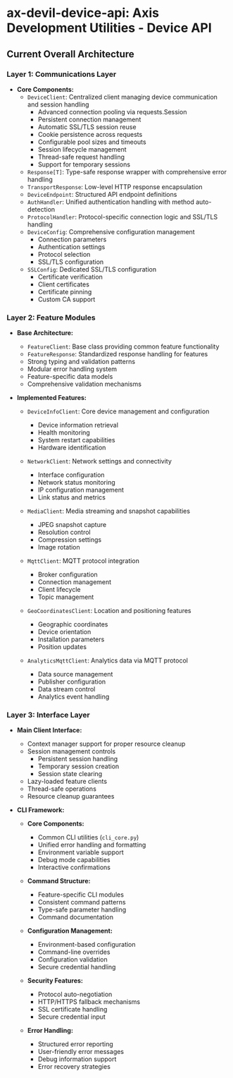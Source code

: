 # ax-devil-device-api: Axis Development Utilities - Device API

## Current Overall Architecture

### Layer 1: Communications Layer
- **Core Components:**
  - `DeviceClient`: Centralized client managing device communication and session handling
    - Advanced connection pooling via requests.Session
    - Persistent connection management
    - Automatic SSL/TLS session reuse
    - Cookie persistence across requests
    - Configurable pool sizes and timeouts
    - Session lifecycle management
    - Thread-safe request handling
    - Support for temporary sessions
  - `Response[T]`: Type-safe response wrapper with comprehensive error handling
  - `TransportResponse`: Low-level HTTP response encapsulation
  - `DeviceEndpoint`: Structured API endpoint definitions
  - `AuthHandler`: Unified authentication handling with method auto-detection
  - `ProtocolHandler`: Protocol-specific connection logic and SSL/TLS handling
  - `DeviceConfig`: Comprehensive configuration management
    - Connection parameters
    - Authentication settings
    - Protocol selection
    - SSL/TLS configuration
  - `SSLConfig`: Dedicated SSL/TLS configuration
    - Certificate verification
    - Client certificates
    - Certificate pinning
    - Custom CA support

### Layer 2: Feature Modules
- **Base Architecture:**
  - `FeatureClient`: Base class providing common feature functionality
  - `FeatureResponse`: Standardized response handling for features
  - Strong typing and validation patterns
  - Modular error handling system
  - Feature-specific data models
  - Comprehensive validation mechanisms
  
- **Implemented Features:**
  - `DeviceInfoClient`: Core device management and configuration
    - Device information retrieval
    - Health monitoring
    - System restart capabilities
    - Hardware identification
  
  - `NetworkClient`: Network settings and connectivity
    - Interface configuration
    - Network status monitoring
    - IP configuration management
    - Link status and metrics
  
  - `MediaClient`: Media streaming and snapshot capabilities
    - JPEG snapshot capture
    - Resolution control
    - Compression settings
    - Image rotation
  
  - `MqttClient`: MQTT protocol integration
    - Broker configuration
    - Connection management
    - Client lifecycle
    - Topic management
  
  - `GeoCoordinatesClient`: Location and positioning features
    - Geographic coordinates
    - Device orientation
    - Installation parameters
    - Position updates
  
  - `AnalyticsMqttClient`: Analytics data via MQTT protocol
    - Data source management
    - Publisher configuration
    - Data stream control
    - Analytics event handling

### Layer 3: Interface Layer
- **Main Client Interface:**
  - Context manager support for proper resource cleanup
  - Session management controls
    - Persistent session handling
    - Temporary session creation
    - Session state clearing
  - Lazy-loaded feature clients
  - Thread-safe operations
  - Resource cleanup guarantees

- **CLI Framework:**
  - **Core Components:**
    - Common CLI utilities (`cli_core.py`)
    - Unified error handling and formatting
    - Environment variable support
    - Debug mode capabilities
    - Interactive confirmations
  
  - **Command Structure:**
    - Feature-specific CLI modules
    - Consistent command patterns
    - Type-safe parameter handling
    - Command documentation
  
  - **Configuration Management:**
    - Environment-based configuration
    - Command-line overrides
    - Configuration validation
    - Secure credential handling
  
  - **Security Features:**
    - Protocol auto-negotiation
    - HTTP/HTTPS fallback mechanisms
    - SSL certificate handling
    - Secure credential input
  
  - **Error Handling:**
    - Structured error reporting
    - User-friendly error messages
    - Debug information support
    - Error recovery strategies

